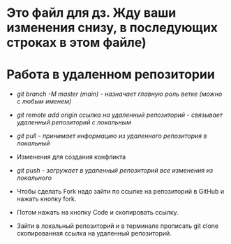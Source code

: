 # Это файл для дз. Жду ваши изменения снизу, в последующих строках в этом файле)

# Работа в удаленном репозитории

* _git branch -M master (main) - назначает главную роль ветке (можно с любым именем)_

* _git remote add origin ссылка на удаленный репозиторий - связывает удаленный репозиторий с локальным_

* _git pull - принимает информацию из удаленного репозитория в локальный_

* Изменения для создания конфликта

* _git push - загружает в удаленный репозиторий все изменения из локального_

* Чтобы сделать Fork надо зайти по ссылке на репозиторий в GitHub и нажать кнопку fork.

* Потом нажать на кнопку Code и скопировать ссылку.

* Зайти в локальный репозиторий и в терминале прописать git clone скопированная ссылка на удаленный репозиторий.



